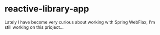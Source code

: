 ﻿# reactive-library-app

Lately I have become very curious about working with Spring WebFlax, I'm still working on this prioject...

